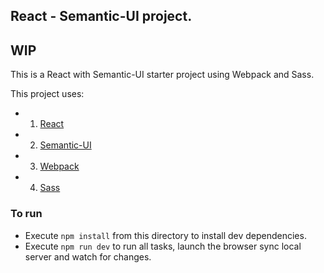 ## React - Semantic-UI project.
## WIP 
This is a React with Semantic-UI starter project using Webpack and Sass.

This project uses: <br/>
- 1. [React](https://github.com/facebook/react) 
- 2. [Semantic-UI](https://github.com/Semantic-Org/Semantic-UI) 
- 3. [Webpack](https://github.com/webpack/webpack)
- 4. [Sass](https://github.com/sass/sass)



### To run
- Execute `npm install` from this directory to install dev dependencies.
- Execute `npm run dev` to run all tasks, launch the browser sync local server and watch for changes.
